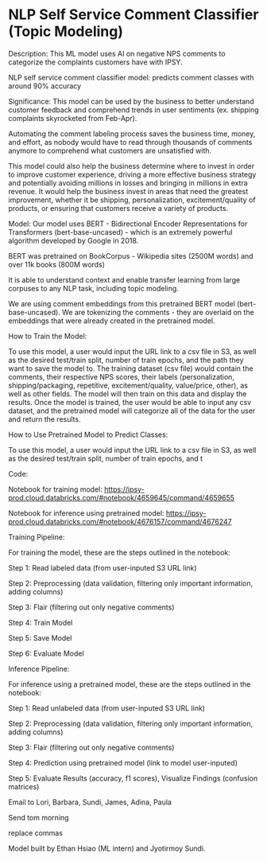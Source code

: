 # NLP Self Service Comment Classifier (Topic Modeling)

Description: This ML model uses AI on negative NPS comments to categorize the complaints customers have with IPSY. 

NLP self service comment classifier model: predicts comment classes with around 90% accuracy

Significance: This model can be used by the business to better understand customer feedback and comprehend trends in user sentiments (ex. shipping complaints skyrocketed from Feb-Apr). 

Automating the comment labeling process saves the business time, money, and effort, as nobody would have to read through thousands of comments anymore to comprehend what customers are unsatisfied with. 

This model could also help the business determine where to invest in order to improve customer experience, driving a more effective business strategy and potentially avoiding millions in losses and bringing in millions in extra revenue. It would help the business invest in areas that need the greatest improvement, whether it be shipping, personalization, excitement/quality of products, or ensuring that customers receive a variety of products.

Model: Our model uses BERT - Bidirectional Encoder Representations for Transformers (bert-base-uncased) - which is an extremely powerful algorithm developed by Google in 2018. 

BERT was pretrained on BookCorpus - Wikipedia sites (2500M words) and over 11k books (800M words) 

It is able to understand context and enable transfer learning from large corpuses to any NLP task, including topic modeling.

We are using comment embeddings from this pretrained BERT model (bert-base-uncased). We are tokenizing the comments - they are overlaid on the embeddings that were already created in the pretrained model.

How to Train the Model:

To use this model, a user would input the URL link to a csv file in S3, as well as the desired test/train split, number of train epochs, and the path they want to save the model to. The training dataset (csv file) would contain the comments, their respective NPS scores, their labels (personalization, shipping/packaging, repetitive, excitement/quality, value/price, other), as well as other fields. The model will then train on this data and display the results. Once the model is trained, the user would be able to input any csv dataset, and the pretrained model will categorize all of the data for the user and return the results.

How to Use Pretrained Model to Predict Classes:

To use this model, a user would input the URL link to a csv file in S3, as well as the desired test/train split, number of train epochs, and t

Code:

Notebook for training model: https://ipsy-prod.cloud.databricks.com/#notebook/4659645/command/4659655

Notebook for inference using pretrained model: https://ipsy-prod.cloud.databricks.com/#notebook/4676157/command/4676247

Training Pipeline:

For training the model, these are the steps outlined in the notebook:

Step 1: Read labeled data (from user-inputed S3 URL link)

Step 2: Preprocessing (data validation, filtering only important information, adding columns)

Step 3: Flair (filtering out only negative comments)

Step 4: Train Model

Step 5: Save Model

Step 6: Evaluate Model

Inference Pipeline: 

For inference using a pretrained model, these are the steps outlined in the notebook:

Step 1: Read unlabeled data (from user-inputed S3 URL link)

Step 2: Preprocessing (data validation, filtering only important information, adding columns)

Step 3: Flair (filtering out only negative comments)

Step 4: Prediction using pretrained model (link to model user-inputed)

Step 5: Evaluate Results (accuracy, f1 scores), Visualize Findings (confusion matrices)

Email to Lori, Barbara, Sundi, James, Adina, Paula

Send tom morning

replace commas

Model built by Ethan Hsiao (ML intern) and Jyotirmoy Sundi.

